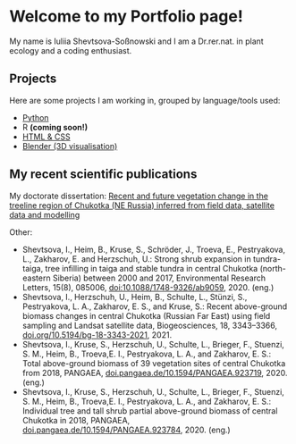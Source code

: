 <h1>Welcome to my Portfolio page!</h1>
My name is Iuliia Shevtsova-Soßnowski and I am a Dr.rer.nat. in plant ecology and a coding enthusiast. 

<h2>Projects</h2>
Here are some projects I am working in, grouped by language/tools used:
<ul>
  <li><a href="https://github.com/IuliiaShevtsova/Julias_Portfolio/tree/main/Python">Python</a></li>
  <li>R <strong>(coming soon!)</strong></li>
  <li><a href="https://github.com/IuliiaShevtsova/Julias_Portfolio/tree/main/HTML%26CSS">HTML & CSS</a></li>
  <li><a href="https://github.com/IuliiaShevtsova/Julias_Portfolio/tree/main/Blender%20(3D%20visualisation)">Blender (3D visualisation)</a></li>
</ul>

<h2>My recent scientific publications</h2>
<p>My doctorate dissertation:
<a href="https://publishup.uni-potsdam.de/opus4-ubp/frontdoor/deliver/index/docId/54845/file/shevtsova_diss.pdf">Recent and future vegetation change in the treeline region of Chukotka (NE Russia) inferred from field data, satellite data and modelling</a>
</p>
Other:
<ul>
  <li>Shevtsova, I., Heim, B., Kruse, S., Schröder, J., Troeva, E., Pestryakova, L., Zakharov, E. and Herzschuh, U.: Strong shrub expansion in tundra-taiga, tree infilling in taiga and stable tundra in central Chukotka (north-eastern Siberia) between 2000 and 2017, Environmental Research Letters, 15(8), 085006, <a href="https://iopscience.iop.org/article/10.1088/1748-9326/ab9059/meta">doi:10.1088/1748-9326/ab9059</a>, 2020. (eng.) </li>
  <li>Shevtsova, I., Herzschuh, U., Heim, B., Schulte, L., Stünzi, S., Pestryakova, L. A., Zakharov, E. S., and Kruse, S.: Recent above-ground biomass changes in central Chukotka (Russian Far East) using field sampling and Landsat satellite data, Biogeosciences, 18, 3343–3366, <a href="https://doi.org/10.5194/bg-18-3343-2021">doi.org/10.5194/bg-18-3343-2021</a>, 2021.</li>
  <li>Shevtsova, I., Kruse, S., Herzschuh, U., Schulte, L., Brieger, F., Stuenzi, S. M., Heim, B., Troeva,E. I., Pestryakova, L. A., and Zakharov, E. S.: Total above-ground biomass of 39 vegetation sites of central Chukotka from 2018, PANGAEA, <a href="https://doi.pangaea.de/10.1594/PANGAEA.923719">doi.pangaea.de/10.1594/PANGAEA.923719</a>, 2020. (eng.)</li>
  <li>Shevtsova, I., Kruse, S., Herzschuh, U., Schulte, L., Brieger, F., Stuenzi, S. M., Heim, B., Troeva,E. I., Pestryakova, L. A., and Zakharov, E. S.: Individual tree and tall shrub partial above-ground biomass of central Chukotka in 2018, PANGAEA, <a href="https://doi.pangaea.de/10.1594/PANGAEA.923784">doi.pangaea.de/10.1594/PANGAEA.923784</a>, 2020. (eng.) </li>
</ul>
